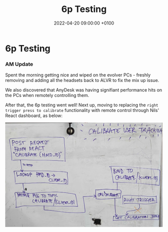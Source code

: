 ﻿---
layout: post
title:  "6p Testing"
date:   2022-04-20 09:00:00 +0100
categories: evolver
---

# 6p Testing

### AM Update

Spent the morning getting nice and wiped on the evolver PCs - freshly removing and adding all the headsets back to ALVR to fix the mix up issue.

We also discovered that AnyDesk was having signifiant performance hits on the PCs when remotely controlling them.

After that, the 6p testing went well! Next up, moving to replacing the `right trigger press to calibrate` functionality with remote control through Nils' React dashboard, as below:

<a href="/docs/assets/images/post_calibration.jpg">
<img src="/docs/assets/images/post_calibration.jpg" width="600" alt="post_calibration">
</a>